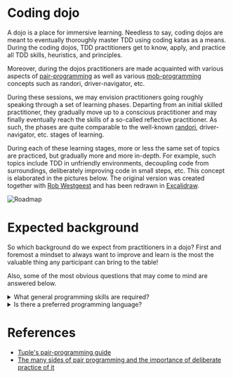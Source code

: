 # Coding dojo

A dojo is a place for immersive learning. Needless to say, coding dojos are meant to 
eventually thoroughly master TDD using coding katas as a means. During the coding dojos, 
TDD practitioners get to know, apply, and practice all TDD skills, heuristics, and principles. 

Moreover, during the dojos practitioners are made acquainted with various aspects of 
[pair-programming](https://martinfowler.com/articles/on-pair-programming.html) 
as well as various 
[mob-programming](https://mobprogramming.org/mob-programming-basics/) 
concepts such as randori, driver-navigator, etc.

During these sessions, we may envision practitioners going roughly speaking through a set of 
learning phases. Departing from an initial skilled practitioner, they gradually move up to a 
conscious practitioner and may finally eventually reach the skills of a so-called reflective 
practitioner. As such, the phases are quite comparable to the well-known 
[randori](https://codingdojo.org/practices/RandoriKata/), driver-navigator, etc.
stages of learning.

During each of these learning stages, more or less the same set of topics are practiced, 
but gradually more and more in-depth. For example, such topics include TDD in unfriendly 
environments, decoupling code from surroundings, deliberately improving code in small steps, etc.
This concept is elaborated in the pictures below. The original version was created together with 
[Rob Westgeest](https://www.qwan.eu/#team) and has been redrawn in 
[Excalidraw](https://excalidraw.com/). 

![Roadmap](https://github.com/zhendrikse/tdd/blob/master/assets/dojo-roadmap.png)

# Expected background

So which background do we expect from practitioners in a dojo? First
and foremost a mindset to always want to improve and learn is the most
the valuable thing any participant can bring to the table!

Also, some of the most obvious questions that may come to mind 
are answered below.

<details>
<summary>What general programming skills are required?</summary>

These katas are intended for people who want to learn TDD. Some basic programming experience is required, 
such as knowing what a class is, what an object is, what a primitive is, what exception handling 
entails, and how to write conditionals and loops. 

Although not strictly required, it will also definitely help if you are already familiar with concepts such as 
[encapsulation](https://en.wikipedia.org/wiki/Encapsulation_(computer_programming)) and the 
[single responsibility principle](https://en.wikipedia.org/wiki/Single-responsibility_principle).
</details>

<details>
<summary>Is there a preferred programming language?</summary>

No, there isn't. There are cookie-cutter templates for many languages available,
but even if there aren't any for your favorite programming language, you can still
do many of the katas. Moreover, the programming language is kind of irrelevant for
practicing the various aspects that are being addressed. I have facilitated 
many [coding dojos](https://codingdojo.org/WhatIsCodingDojo/) where multiple participants were exposed to 
e.g. Python for the first time, and they managed pretty soon pretty well.
</details>

# References

- [Tuple's pair-programming guide](https://tuple.app/pair-programming-guide/scientific-research-into-pair-programming)
- [The many sides of pair programming and the importance of deliberate practice of it](https://www.linkedin.com/pulse/many-sides-pair-programming-importance-deliberate-practice-paul-cox/)
